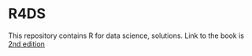 # R4DS

This repository contains R for data science, solutions. Link to the book is [2nd edition](https://r4ds.hadley.nz/)
